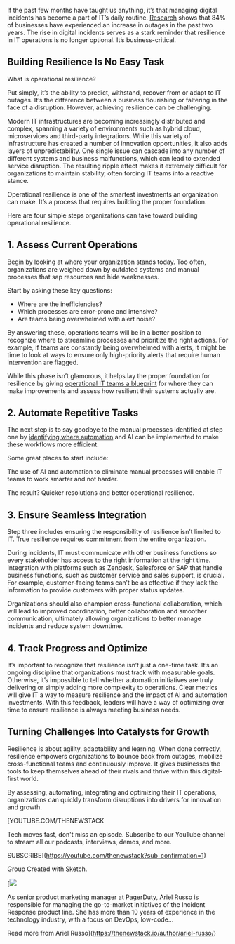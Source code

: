 If the past few months have taught us anything, it’s that managing digital incidents has become a part of IT’s daily routine. [Research](https://opengear.com/press-releases/84-of-businesses-report-rising-network-outages-over-past-two-years/) shows that 84% of businesses have experienced an increase in outages in the past two years. The rise in digital incidents serves as a stark reminder that resilience in IT operations is no longer optional. It’s business-critical.

## **Building Resilience Is No Easy Task**

What is operational resilience?

Put simply, it’s the ability to predict, withstand, recover from or adapt to IT outages. It’s the difference between a business flourishing or faltering in the face of a disruption. However, achieving resilience can be challenging.

Modern IT infrastructures are becoming increasingly distributed and complex, spanning a variety of environments such as hybrid cloud, microservices and third-party integrations. While this variety of infrastructure has created a number of innovation opportunities, it also adds layers of unpredictability. One single issue can cascade into any number of different systems and business malfunctions, which can lead to extended service disruption. The resulting ripple effect makes it extremely difficult for organizations to maintain stability, often forcing IT teams into a reactive stance.

Operational resilience is one of the smartest investments an organization can make. It’s a process that requires building the proper foundation.

Here are four simple steps organizations can take toward building operational resilience.

## **1. Assess Current Operations**

Begin by looking at where your organization stands today. Too often, organizations are weighed down by outdated systems and manual processes that sap resources and hide weaknesses.

Start by asking these key questions:

* Where are the inefficiencies?
* Which processes are error-prone and intensive?
* Are teams being overwhelmed with alert noise?

By answering these, operations teams will be in a better position to recognize where to streamline processes and prioritize the right actions. For example, if teams are constantly being overwhelmed with alerts, it might be time to look at ways to ensure only high-priority alerts that require human intervention are flagged.

While this phase isn’t glamorous, it helps lay the proper foundation for resilience by giving [operational IT teams a blueprint](https://thenewstack.io/how-ai-and-automation-can-improve-operational-resiliency/) for where they can make improvements and assess how resilient their systems actually are.

## **2. Automate Repetitive Tasks**

The next step is to say goodbye to the manual processes identified at step one by [identifying where automation](https://thenewstack.io/five-ways-process-automation-can-streamline-itops/) and AI can be implemented to make these workflows more efficient.

Some great places to start include:

The use of AI and automation to eliminate manual processes will enable IT teams to work smarter and not harder.

The result? Quicker resolutions and better operational resilience.

## **3. Ensure Seamless Integration**

Step three includes ensuring the responsibility of resilience isn’t limited to IT. True resilience requires commitment from the entire organization.

During incidents, IT must communicate with other business functions so every stakeholder has access to the right information at the right time. Integration with platforms such as Zendesk, Salesforce or SAP that handle business functions, such as customer service and sales support, is crucial. For example, customer-facing teams can’t be as effective if they lack the information to provide customers with proper status updates.

Organizations should also champion cross-functional collaboration, which will lead to improved coordination, better collaboration and smoother communication, ultimately allowing organizations to better manage incidents and reduce system downtime.

## **4. Track Progress and Optimize**

It’s important to recognize that resilience isn’t just a one-time task. It’s an ongoing discipline that organizations must track with measurable goals. Otherwise, it’s impossible to tell whether automation initiatives are truly delivering or simply adding more complexity to operations. Clear metrics will give IT a way to measure resilience and the impact of AI and automation investments. With this feedback, leaders will have a way of optimizing over time to ensure resilience is always meeting business needs.

## **Turning Challenges Into Catalysts for Growth**

Resilience is about agility, adaptability and learning. When done correctly, resilience empowers organizations to bounce back from outages, mobilize cross-functional teams and continuously improve. It gives businesses the tools to keep themselves ahead of their rivals and thrive within this digital-first world.

By assessing, automating, integrating and optimizing their IT operations, organizations can quickly transform disruptions into drivers for innovation and growth.

[YOUTUBE.COM/THENEWSTACK

Tech moves fast, don't miss an episode. Subscribe to our YouTube
channel to stream all our podcasts, interviews, demos, and more.

SUBSCRIBE](https://youtube.com/thenewstack?sub_confirmation=1)

Group
Created with Sketch.

[![](https://cdn.thenewstack.io/media/2023/05/03b9c2eb-cropped-e66da5bd-ariel-russo.jpg)

As senior product marketing manager at PagerDuty, Ariel Russo is responsible for managing the go-to-market initiatives of the Incident Response product line. She has more than 10 years of experience in the technology industry, with a focus on DevOps, low-code...

Read more from Ariel Russo](https://thenewstack.io/author/ariel-russo/)